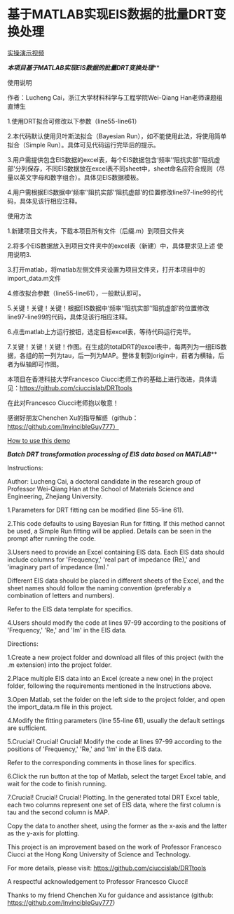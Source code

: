 # 基于MATLAB实现EIS数据的批量DRT变换处理

[实操演示视频](https://member.bilibili.com/platform/upload-manager/article)

*******************************本项目基于MATLAB实现EIS数据的批量DRT变换处理*********************************

使用说明

作者：Lucheng Cai，浙江大学材料科学与工程学院Wei-Qiang Han老师课题组直博生

1.使用DRT拟合可修改以下参数（line55-line61）

2.本代码默认使用贝叶斯法拟合（Bayesian Run），如不能使用此法，将使用简单拟合（Simple Run）。具体可见代码运行完毕后的提示。

3.用户需提供包含EIS数据的excel表，每个EIS数据包含‘频率’‘阻抗实部’‘阻抗虚部’分列保存，不同EIS数据放在excel表不同sheet中，sheet命名应符合规则（尽量以英文字母和数字组合）。具体见EIS数据模板。

4.用户需根据EIS数据中‘频率’‘阻抗实部’‘阻抗虚部’的位置修改line97-line99的代码，具体见该行相应注释。


使用方法

1.新建项目文件夹，下载本项目所有文件（后缀.m）到项目文件夹

2.将多个EIS数据放入到项目文件夹中的excel表（新建）中，具体要求见上述 使用说明3.

3.打开matlab，将matlab左侧文件夹设置为项目文件夹，打开本项目中的import_data.m文件

4.修改拟合参数（line55-line61），一般默认即可。

5.关键！关键！关键！根据EIS数据中‘频率’‘阻抗实部’‘阻抗虚部’的位置修改line97-line99的代码，具体见该行相应注释。

6.点击matlab上方运行按钮，选定目标excel表，等待代码运行完毕。

7.关键！关键！关键！作图。在生成的totalDRT的excel表中，每两列为一组EIS数据，各组的前一列为tau，后一列为MAP。整体复制到origin中，前者为横轴，后者为纵轴即可作图。


本项目在香港科技大学Francesco Ciucci老师工作的基础上进行改进，具体请见：https://github.com/ciuccislab/DRTtools

在此对Francesco Ciucci老师抱以敬意！


感谢好朋友Chenchen Xu的指导解惑（github：https://github.com/InvincibleGuy777）


[How to use this demo](https://member.bilibili.com/platform/upload-manager/article)

*******************************Batch DRT transformation processing of EIS data based on MATLAB*********************************

Instructions:

Author: Lucheng Cai, a doctoral candidate in the research group of Professor Wei-Qiang Han at the School of Materials Science and Engineering, Zhejiang University.

1.Parameters for DRT fitting can be modified (line 55-line 61).

2.This code defaults to using Bayesian Run for fitting. If this method cannot be used, a Simple Run fitting will be applied. Details can be seen in the prompt after running the code.

3.Users need to provide an Excel containing EIS data. Each EIS data should include columns for 'Frequency,' 'real part of impedance (Re),' and 'imaginary part of impedance (Im).' 

  Different EIS data should be placed in different sheets of the Excel, and the sheet names should follow the naming convention (preferably a combination of letters and numbers). 

  Refer to the EIS data template for specifics.

4.Users should modify the code at lines 97-99 according to the positions of 'Frequency,' 'Re,' and 'Im' in the EIS data.

Directions:

1.Create a new project folder and download all files of this project (with the .m extension) into the project folder.

2.Place multiple EIS data into an Excel (create a new one) in the project folder, following the requirements mentioned in the Instructions above.

3.Open Matlab, set the folder on the left side to the project folder, and open the import_data.m file in this project.

4.Modify the fitting parameters (line 55-line 61), usually the default settings are sufficient.

5.Crucial! Crucial! Crucial! Modify the code at lines 97-99 according to the positions of 'Frequency,' 'Re,' and 'Im' in the EIS data. 

  Refer to the corresponding comments in those lines for specifics.

6.Click the run button at the top of Matlab, select the target Excel table, and wait for the code to finish running.

7.Crucial! Crucial! Crucial! Plotting. In the generated total DRT Excel table, each two columns represent one set of EIS data, where the first column is tau and the second column is MAP. 

 Copy the data to another sheet, using the former as the x-axis and the latter as the y-axis for plotting.


This project is an improvement based on the work of Professor Francesco Ciucci at the Hong Kong University of Science and Technology. 

For more details, please visit: https://github.com/ciuccislab/DRTtools

A respectful acknowledgement to Professor Francesco Ciucci!


Thanks to my friend Chenchen Xu for guidance and assistance (github: https://github.com/InvincibleGuy777)
